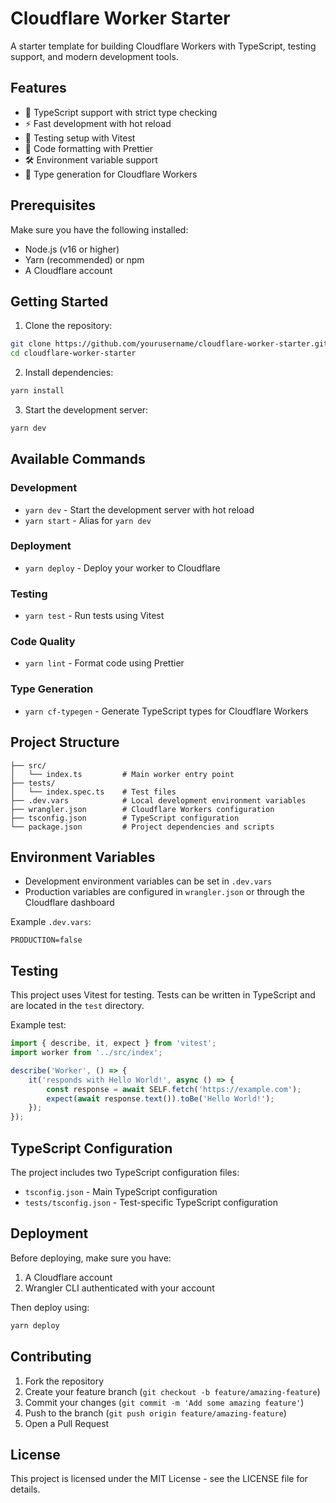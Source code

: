 # Cloudflare Worker Starter

A starter template for building Cloudflare Workers with TypeScript, testing support, and modern development tools.

## Features

- 🚀 TypeScript support with strict type checking
- ⚡️ Fast development with hot reload
- 🧪 Testing setup with Vitest
- 🎨 Code formatting with Prettier
- 🛠️ Environment variable support
- 📝 Type generation for Cloudflare Workers

## Prerequisites

Make sure you have the following installed:

- Node.js (v16 or higher)
- Yarn (recommended) or npm
- A Cloudflare account

## Getting Started

1. Clone the repository:

```bash
git clone https://github.com/yourusername/cloudflare-worker-starter.git
cd cloudflare-worker-starter
```

2. Install dependencies:

```bash
yarn install
```

3. Start the development server:

```bash
yarn dev
```

## Available Commands

### Development

- `yarn dev` - Start the development server with hot reload
- `yarn start` - Alias for `yarn dev`

### Deployment

- `yarn deploy` - Deploy your worker to Cloudflare

### Testing

- `yarn test` - Run tests using Vitest

### Code Quality

- `yarn lint` - Format code using Prettier

### Type Generation

- `yarn cf-typegen` - Generate TypeScript types for Cloudflare Workers

## Project Structure

```
├── src/
│   └── index.ts         # Main worker entry point
├── tests/
│   └── index.spec.ts    # Test files
├── .dev.vars            # Local development environment variables
├── wrangler.json        # Cloudflare Workers configuration
├── tsconfig.json        # TypeScript configuration
└── package.json         # Project dependencies and scripts
```

## Environment Variables

- Development environment variables can be set in `.dev.vars`
- Production variables are configured in `wrangler.json` or through the Cloudflare dashboard

Example `.dev.vars`:

```
PRODUCTION=false
```

## Testing

This project uses Vitest for testing. Tests can be written in TypeScript and are located in the `test` directory.

Example test:

```typescript
import { describe, it, expect } from 'vitest';
import worker from '../src/index';

describe('Worker', () => {
	it('responds with Hello World!', async () => {
		const response = await SELF.fetch('https://example.com');
		expect(await response.text()).toBe('Hello World!');
	});
});
```

## TypeScript Configuration

The project includes two TypeScript configuration files:

- `tsconfig.json` - Main TypeScript configuration
- `tests/tsconfig.json` - Test-specific TypeScript configuration

## Deployment

Before deploying, make sure you have:

1. A Cloudflare account
2. Wrangler CLI authenticated with your account

Then deploy using:

```bash
yarn deploy
```

## Contributing

1. Fork the repository
2. Create your feature branch (`git checkout -b feature/amazing-feature`)
3. Commit your changes (`git commit -m 'Add some amazing feature'`)
4. Push to the branch (`git push origin feature/amazing-feature`)
5. Open a Pull Request

## License

This project is licensed under the MIT License - see the LICENSE file for details.
